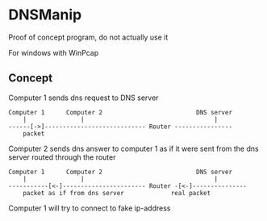 # DNSManip
Proof of concept program, do not actually use it

For windows with WinPcap
## Concept
  Computer 1 sends dns request to DNS server

    Computer 1      Computer 2                          DNS server
        |               |                                    |
    ------[->]---------------------------- Router ----------------
        packet   
  
  Computer 2 sends dns answer to computer 1 as if it were sent from the dns server routed through the router


    Computer 1      Computer 2                          DNS server
        |               |                                    |
    -----------[<-]----------------------- Router -[<-]---------------
        packet as if from dns server             real packet
        
  Computer 1 will try to connect to fake ip-address
